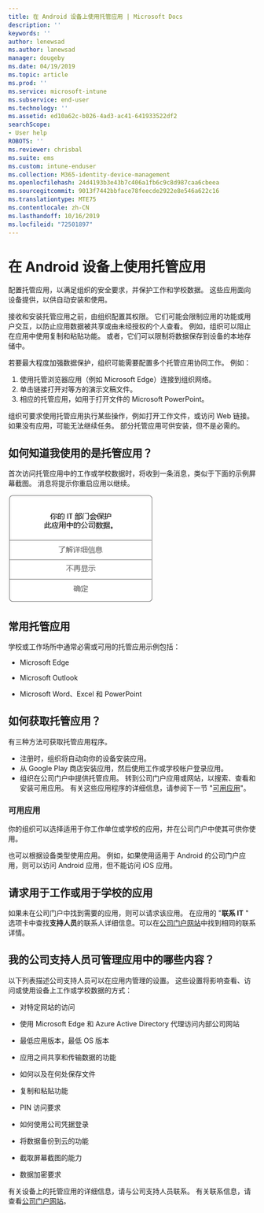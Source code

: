 ```yaml
---
title: 在 Android 设备上使用托管应用 | Microsoft Docs
description: ''
keywords: ''
author: lenewsad
ms.author: lanewsad
manager: dougeby
ms.date: 04/19/2019
ms.topic: article
ms.prod: ''
ms.service: microsoft-intune
ms.subservice: end-user
ms.technology: ''
ms.assetid: ed10a62c-b026-4ad3-ac41-641933522df2
searchScope:
- User help
ROBOTS: ''
ms.reviewer: chrisbal
ms.suite: ems
ms.custom: intune-enduser
ms.collection: M365-identity-device-management
ms.openlocfilehash: 24d4193b3e43b7c406a1fb6c9c8d987caa6cbeea
ms.sourcegitcommit: 9013f7442bbface78feecde2922e8e546a622c16
ms.translationtype: MTE75
ms.contentlocale: zh-CN
ms.lasthandoff: 10/16/2019
ms.locfileid: "72501897"
---
```

# <a name="use-managed-apps-on-your-android-device"></a>在 Android 设备上使用托管应用
配置托管应用，以满足组织的安全要求，并保护工作和学校数据。 这些应用面向设备提供，以供自动安装和使用。 

接收和安装托管应用之前，由组织配置其权限。 它们可能会限制应用的功能或用户交互，以防止应用数据被共享或由未经授权的个人查看。 例如，组织可以阻止在应用中使用复制和粘贴功能。 或者，它们可以限制将数据保存到设备的本地存储中。

若要最大程度加强数据保护，组织可能需要配置多个托管应用协同工作。 例如：
1. 使用托管浏览器应用（例如 Microsoft Edge）连接到组织网络。
2. 单击链接打开对等方的演示文稿文件。
3. 相应的托管应用，如用于打开文件的 Microsoft PowerPoint。

组织可要求使用托管应用执行某些操作，例如打开工作文件，或访问 Web 链接。 如果没有应用，可能无法继续任务。 部分托管应用可供安装，但不是必需的。

## <a name="how-do-i-know-im-using-a-managed-app"></a>如何知道我使用的是托管应用？
首次访问托管应用中的工作或学校数据时，将收到一条消息，类似于下面的示例屏幕截图。 消息将提示你重启应用以继续。

![用户打开设备上的托管应用时显示的消息屏幕截图。 消息显示，“组织未在此应用中保护其数据。 需重启应用才能继续。”，后接“确定”按钮。](./media/managed-apps-message.png)

## <a name="commonly-managed-apps"></a>常用托管应用  
学校或工作场所中通常必需或可用的托管应用示例包括：

- Microsoft Edge

- Microsoft Outlook

- Microsoft Word、Excel 和 PowerPoint

## <a name="how-do-i-get-managed-apps"></a>如何获取托管应用？
有三种方法可获取托管应用程序。  
* 注册时，组织将自动向你的设备安装应用。  
* 从 Google Play 商店安装应用，然后使用工作或学校帐户登录应用。    
* 组织在公司门户中提供托管应用。 转到公司门户应用或网站，以搜索、查看和安装可用应用。 有关这些应用程序的详细信息，请参阅下一节 "[可用应用](#available-apps)"。  

### <a name="available-apps"></a>可用应用   
 你的组织可以选择适用于你工作单位或学校的应用，并在公司门户中使其可供你使用。  

 也可以根据设备类型使用应用。 例如，如果使用适用于 Android 的公司门户应用，则可以访问 Android 应用，但不能访问 iOS 应用。   

## <a name="request-an-app-for-work-or-school"></a>请求用于工作或用于学校的应用   
 如果未在公司门户中找到需要的应用，则可以请求该应用。 在应用的 "**联系 IT** " 选项卡中查找**支持人员**的联系人详细信息。可以在[公司门户网站](https://go.microsoft.com/fwlink/?linkid=2010980)中找到相同的联系详情。   

## <a name="what-can-my-company-support-manage-in-an-app"></a>我的公司支持人员可管理应用中的哪些内容？  
以下列表描述公司支持人员可以在应用内管理的设置。 这些设置将影响查看、访问或使用设备上工作或学校数据的方式：

* 对特定网站的访问  

* 使用 Microsoft Edge 和 Azure Active Directory 代理访问内部公司网站  

* 最低应用版本，最低 OS 版本

* 应用之间共享和传输数据的功能  

* 如何以及在何处保存文件  

* 复制和粘贴功能  

* PIN 访问要求  

* 如何使用公司凭据登录  

* 将数据备份到云的功能  

* 截取屏幕截图的能力  

* 数据加密要求  

有关设备上的托管应用的详细信息，请与公司支持人员联系。 有关联系信息，请查看[公司门户网站](https://go.microsoft.com/fwlink/?linkid=2010980)。
